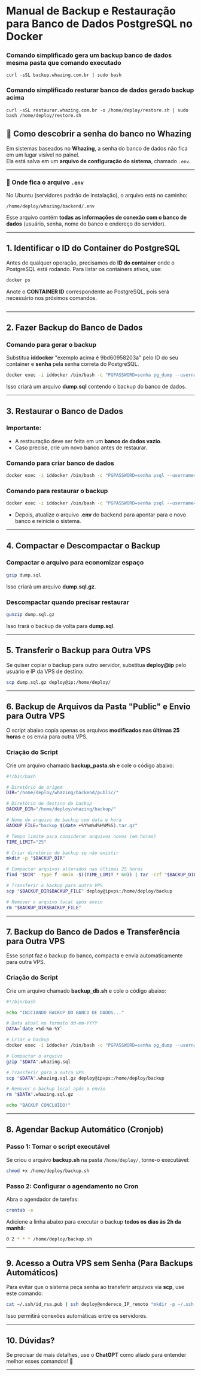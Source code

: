 # Manual de Backup e Restauração para Banco de Dados PostgreSQL no Docker

### Comando simplificado gera um backup banco de dados mesma pasta que comando executado

```
curl -sSL backup.whazing.com.br | sudo bash
```

### Comando simplificado resturar banco de dados gerado backup acima

```
curl -sSL restaurar.whazing.com.br -o /home/deploy/restore.sh | sudo bash /home/deploy/restore.sh
```

## 🔑 Como descobrir a senha do banco no Whazing

Em sistemas baseados no **Whazing**, a senha do banco de dados não fica em um lugar visível no painel.\
Ela está salva em um **arquivo de configuração do sistema**, chamado `.env`.

***

### 📂 Onde fica o arquivo `.env`

No Ubuntu (servidores padrão de instalação), o arquivo está no caminho:

```
/home/deploy/whazing/backend/.env
```

Esse arquivo contém **todas as informações de conexão com o banco de dados** (usuário, senha, nome do banco e endereço do servidor).

***

## **1. Identificar o ID do Container do PostgreSQL**

Antes de qualquer operação, precisamos do **ID do container** onde o PostgreSQL está rodando. Para listar os containers ativos, use:

```bash
docker ps
```

Anote o **CONTAINER ID** correspondente ao PostgreSQL, pois será necessário nos próximos comandos.

<figure><img src="../../.gitbook/assets/image (2) (1) (1) (1) (1) (1) (1) (1).png" alt=""><figcaption></figcaption></figure>

***

## **2. Fazer Backup do Banco de Dados**

### **Comando para gerar o backup**

Substitua **iddocker** "exemplo acima é 9bd60958203a" pelo ID do seu container e **senha** pela senha correta do PostgreSQL.

```bash
docker exec -i iddocker /bin/bash -c "PGPASSWORD=senha pg_dump --username=whazing --dbname=postgres" > dump.sql
```

Isso criará um arquivo **dump.sql** contendo o backup do banco de dados.

***

## **3. Restaurar o Banco de Dados**

### **Importante:**

* A restauração deve ser feita em um **banco de dados vazio**.
* Caso precise, crie um novo banco antes de restaurar.

### **Comando para criar banco de dados**

```bash
docker exec -i iddocker /bin/bash -c "PGPASSWORD=senha psql --username=whazing --dbname=postgres -c 'CREATE DATABASE novobanco;'"
```

### **Comando para restaurar o backup**

```bash
docker exec -i iddocker /bin/bash -c "PGPASSWORD=senha psql --username=whazing --dbname=novobanco" < dump.sql
```

* Depois, atualize o arquivo **.env** do backend para apontar para o novo banco e reinicie o sistema.

***

## **4. Compactar e Descompactar o Backup**

### **Compactar o arquivo para economizar espaço**

```bash
gzip dump.sql
```

Isso criará um arquivo **dump.sql.gz**.

### **Descompactar quando precisar restaurar**

```bash
gunzip dump.sql.gz
```

Isso trará o backup de volta para **dump.sql**.

***

## **5. Transferir o Backup para Outra VPS**

Se quiser copiar o backup para outro servidor, substitua **deploy@ip** pelo usuário e IP da VPS de destino:

```bash
scp dump.sql.gz deploy@ip:/home/deploy/
```

***

## **6. Backup de Arquivos da Pasta "Public" e Envio para Outra VPS**

O script abaixo copia apenas os arquivos **modificados nas últimas 25 horas** e os envia para outra VPS.

### **Criação do Script**

Crie um arquivo chamado **backup\_pasta.sh** e cole o código abaixo:

```bash
#!/bin/bash

# Diretório de origem
DIR="/home/deploy/whazing/backend/public/"

# Diretório de destino do backup
BACKUP_DIR="/home/deploy/whazing/backup/"

# Nome do arquivo de backup com data e hora
BACKUP_FILE="backup_$(date +%Y%m%d%H%M%S).tar.gz"

# Tempo limite para considerar arquivos novos (em horas)
TIME_LIMIT="25"

# Criar diretório de backup se não existir
mkdir -p "$BACKUP_DIR"

# Compactar arquivos alterados nas últimas 25 horas
find "$DIR" -type f -mmin -$((TIME_LIMIT * 60)) | tar -czf "$BACKUP_DIR$BACKUP_FILE" -T -

# Transferir o backup para outra VPS
scp "$BACKUP_DIR$BACKUP_FILE" deploy@ipvps:/home/deploy/backup

# Remover o arquivo local após envio
rm "$BACKUP_DIR$BACKUP_FILE"
```

***

## **7. Backup do Banco de Dados e Transferência para Outra VPS**

Esse script faz o backup do banco, compacta e envia automaticamente para outra VPS.

### **Criação do Script**

Crie um arquivo chamado **backup\_db.sh** e cole o código abaixo:

```bash
#!/bin/bash

echo "INICIANDO BACKUP DO BANCO DE DADOS..."

# Data atual no formato dd-mm-YYYY
DATA=`date +%d-%m-%Y`

# Criar o backup
docker exec -i iddocker /bin/bash -c "PGPASSWORD=senha pg_dump --username=whazing --dbname=postgres" > "$DATA".whazing.sql

# Compactar o arquivo
gzip "$DATA".whazing.sql

# Transferir para a outra VPS
scp "$DATA".whazing.sql.gz deploy@ipvps:/home/deploy/backup

# Remover o backup local após o envio
rm "$DATA".whazing.sql.gz

echo "BACKUP CONCLUÍDO!"
```

***

## **8. Agendar Backup Automático (Cronjob)**

### **Passo 1: Tornar o script executável**

Se criou o arquivo **backup.sh** na pasta `/home/deploy/`, torne-o executável:

```bash
chmod +x /home/deploy/backup.sh
```

### **Passo 2: Configurar o agendamento no Cron**

Abra o agendador de tarefas:

```bash
crontab -e
```

Adicione a linha abaixo para executar o backup **todos os dias às 2h da manhã**:

```bash
0 2 * * * /home/deploy/backup.sh
```

***

## **9. Acesso a Outra VPS sem Senha (Para Backups Automáticos)**

Para evitar que o sistema peça senha ao transferir arquivos via **scp**, use este comando:

```bash
cat ~/.ssh/id_rsa.pub | ssh deploy@endereco_IP_remoto "mkdir -p ~/.ssh && cat >> ~/.ssh/authorized_keys"
```

Isso permitirá conexões automáticas entre os servidores.

***

## **10. Dúvidas?**

Se precisar de mais detalhes, use o **ChatGPT** como aliado para entender melhor esses comandos! 🚀

***
